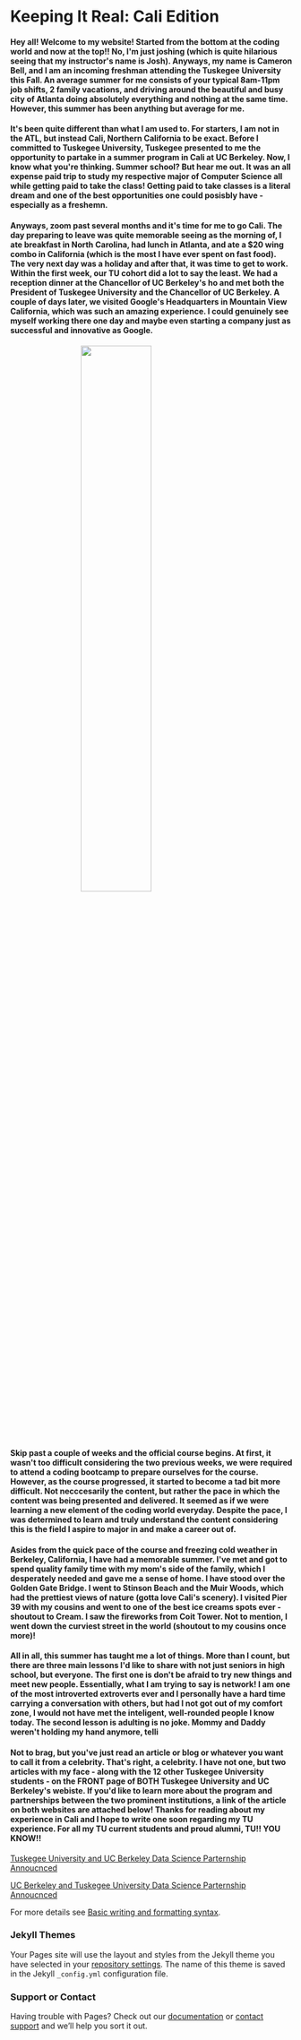 # Keeping It Real: Cali Edition
#### Hey all! Welcome to my website! Started from the bottom at the coding world and now at the top!! No, I'm just joshing (which is quite hilarious seeing that my instructor's name is Josh). Anyways, my name is Cameron Bell, and I am an incoming freshman attending the Tuskegee University this Fall. An average summer for me consists of your typical 8am-11pm job shifts, 2 family vacations, and driving around the beautiful and busy city of Atlanta doing absolutely everything and nothing at the same time. However, this summer has been anything but average for me. 

#### It's been quite different than what I am used to. For starters, I am not in the ATL, but instead Cali, Northern California to be exact. Before I committed to Tuskegee University, Tuskegee presented to me the opportunity to partake in a summer program in Cali at UC Berkeley. Now, I know what you're thinking. Summer school? But hear me out. It was an all expense paid trip to study my respective major of Computer Science all while getting paid to take the class! Getting paid to take classes is a literal dream and one of the best opportunities one could posisbly have - especially as a freshemn.


#### Anyways, zoom past several months and it's time for me to go Cali. The day preparing to leave was quite memorable seeing as the morning of, I ate breakfast in North Carolina, had lunch in Atlanta, and ate a $20 wing combo in California (which is the most I have ever spent on fast food). The very next day was a holiday and after that, it was time to get to work. Within the first week, our TU cohort did a lot to say the least. We had a reception dinner at the Chancellor of UC Berkeley's ho and met both the President of Tuskegee University and the Chancellor of UC Berkeley. A couple of days later, we visited Google's Headquarters in Mountain View California, which was such an amazing experience. I could genuinely see myself working there one day and maybe even starting a company just as successful and innovative as Google. 
 <img src="./Summer pic.JPG" style="width:50%; margin:auto; display:block">

#### Skip past a couple of weeks and the official course begins. At first, it wasn't too difficult considering the two previous weeks, we were required to attend a coding bootcamp to prepare ourselves for the course. However, as the course progressed, it started to become a tad bit more difficult. Not necccesarily the content, but rather the pace in which the content was being presented and delivered. It seemed as if we were learning a new element of the coding world everyday. Despite the pace, I was determined to learn and truly understand the content considering this is the field I aspire to major in and make a career out of. 


#### Asides from the quick pace of the course and freezing cold weather in Berkeley, California, I have had a memorable summer. I've met and got to spend quality family time with my mom's side of the family, which I desperately needed and gave me a sense of home. I have stood over the Golden Gate Bridge. I went to Stinson Beach and the Muir Woods, which had the prettiest views of nature (gotta love Cali's scenery). I visited Pier 39 with my cousins and went to one of the best ice creams spots ever - shoutout to Cream. I saw the fireworks from Coit Tower. Not to mention, I went down the curviest street in the world (shoutout to my cousins once more)!

#### All in all, this summer has taught me a lot of things. More than I count, but there are three main lessons I'd like to share with not just seniors in high school, but everyone. The first one is don't be afraid to try new things and meet new people. Essentially, what I am trying to say is network! I am one of the most introverted extroverts ever and I personally have a hard time carrying a conversation with others, but had I not got out of my comfort zone, I would not have met the inteligent, well-rounded people I know today. The second lesson is adulting is no joke. Mommy and Daddy weren't holding my hand anymore, telli


#### Not to brag, but you've just read an article or blog or whatever you want to call it from a celebrity. That's right, a celebrity. I have not one, but two articles with my face - along with the 12 other Tuskegee University students - on the FRONT page of BOTH Tuskegee University and UC Berkeley's webiste. If you'd like to learn more about the program and partnerships between the two prominent institutions, a link of the article on both websites are attached below! Thanks for reading about my experience in Cali and I hope to write one soon regarding my TU experience. For all my TU current students and proud alumni, TU!! YOU KNOW!! 


[Tuskegee University and UC Berkeley Data Science Parternship Annoucnced](https://www.tuskegee.edu/news/tuskegee-university-and-uc-berkeley-data-science-partnership-announced)

[UC Berkeley and Tuskegee University Data Science Parternship Annoucnced](https://data.berkeley.edu/news/uc-berkeley-and-tuskegee-university-announce-data-science-partnership)

For more details see [Basic writing and formatting syntax](https://docs.github.com/en/github/writing-on-github/getting-started-with-writing-and-formatting-on-github/basic-writing-and-formatting-syntax).

### Jekyll Themes

Your Pages site will use the layout and styles from the Jekyll theme you have selected in your [repository settings](https://github.com/Cameronsbell7/portfolio/settings/pages). The name of this theme is saved in the Jekyll `_config.yml` configuration file.

### Support or Contact

Having trouble with Pages? Check out our [documentation](https://docs.github.com/categories/github-pages-basics/) or [contact support](https://support.github.com/contact) and we’ll help you sort it out.
